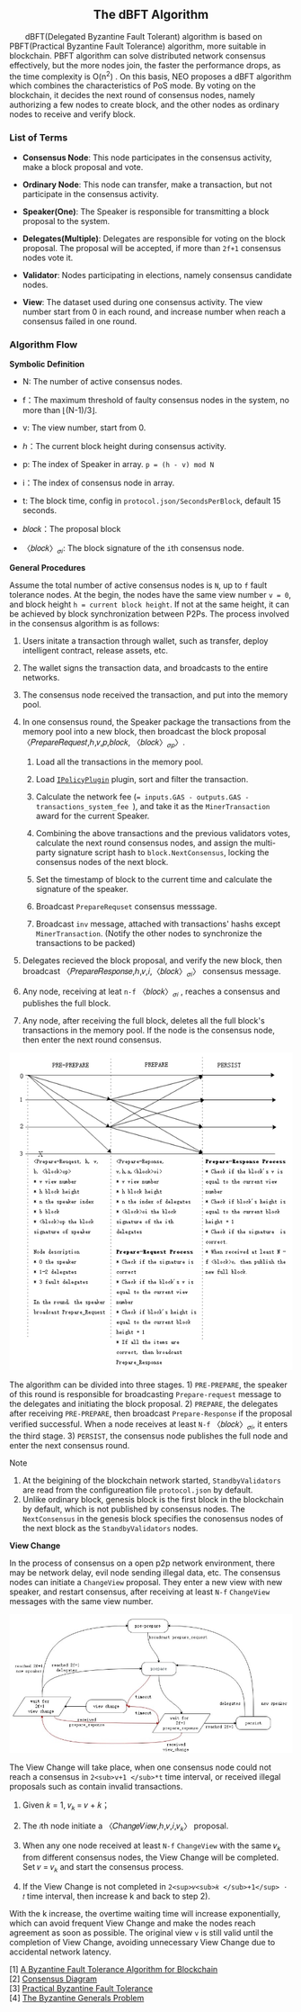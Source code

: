 <center><h2> The dBFT Algorithm </h2></center>


&emsp;&emsp;dBFT(Delegated Byzantine Fault Tolerant) algorithm is based on PBFT(Practical Byzantine Fault Tolerance) algorithm, more suitable in blockchain. PBFT algorithm can solve distributed network consensus effectively, but the more nodes join, the faster the performance drops, as the time complexity is O(n<sup>2</sup>) . On this basis, NEO proposes a dBFT algorithm which combines the characteristics of PoS mode. By voting on the blockchain, it decides the next round of consensus nodes, namely authorizing a few nodes to create block, and the other nodes as ordinary nodes to receive and verify block.


### List of Terms

* **Consensus Node**: This node participates in the consensus activity, make a block proposal and vote.

* **Ordinary Node**: This node can transfer, make a transaction, but not participate in the consensus activity.

* **Speaker(One)**: The Speaker is responsible for transmitting a block proposal to the system.

* **Delegates(Multiple)**: Delegates are responsible for voting on the block proposal. The proposal will be accepted, if more than `2f+1` consensus nodes vote it.

* **Validator**: Nodes participating in elections, namely consensus candidate nodes.

* **View**: The dataset used during one consensus activity. The view number start from 0 in each round, and increase number when reach a consensus failed in one round.


### Algorithm Flow

 
**Symbolic Definition**

- N: The number of active consensus nodes.

- f：The maximum threshold of faulty consensus nodes in the system, no more than ⌊(N-1)/3⌋.

- v: The view number, start from 0.

- ℎ：The current block height during consensus activity.

- p: The index of Speaker in array. `p = (h - v) mod N`

- i：The index of consensus node in array. 

- t: The block time, config in `protocol.json/SecondsPerBlock`, default 15 seconds.

- 𝑏𝑙𝑜𝑐𝑘：The proposal block

- 〈𝑏𝑙𝑜𝑐𝑘〉<sub>𝜎𝑖</sub>: The block signature of the `i`th consensus node.


**General Procedures**


Assume the total number of active consensus nodes is `N`, up to `f` fault tolerance nodes. At the begin, the nodes have the same view number `v = 0`, and block height `h = current block height`. If not at the same height, it can be achieved by block synchronization between P2Ps. The process involved in the consensus algorithm is as follows:

1. Users initate a transaction through wallet, such as transfer, deploy intelligent contract, release assets, etc.

2. The wallet signs the transaction data, and broadcasts to the entire networks.

3. The consensus node received the transaction, and put into the memory pool.

4. In one consensus round, the Speaker package the transactions from the memory pool into a new block,  then broadcast the block proposal 〈𝑃𝑟𝑒𝑝𝑎𝑟𝑒𝑅𝑒𝑞𝑢𝑒𝑠𝑡,ℎ,𝑣,𝑝,𝑏𝑙𝑜𝑐𝑘,
〈𝑏𝑙𝑜𝑐𝑘〉<sub>𝜎𝑝</sub>〉. 

   1. Load all the transactions in the memory pool.

   2. Load [`IPolicyPlugin`](https://github.com/neo-project/neo-plugins) plugin, sort and filter the transaction.
   
   3. Calculate the network fee (`= inputs.GAS - outputs.GAS - transactions_system_fee `), and take it as the `MinerTransaction` award for the current Speaker.

   4. Combining the above transactions and the previous validators votes, calculate the next round consensus nodes, and assign the multi-party signature script hash to `block.NextConsensus`, locking the consensus nodes of the next block.

   5.  Set the timestamp of block to the current time and calculate the signature of the speaker.
   
   6. Broadcast `PrepareRequset` consensus messsage.

   7. Broadcast `inv` message, attached with transactions' hashs except `MinerTransaction`. (Notify the other nodes to synchronize the transactions to be packed)

5. Delegates recieved the block proposal, and verify the new block, then broadcast 〈𝑃𝑟𝑒𝑝𝑎𝑟𝑒𝑅𝑒𝑠𝑝𝑜𝑛𝑠𝑒,ℎ,𝑣,𝑖,〈𝑏𝑙𝑜𝑐𝑘〉<sub>𝜎𝑖</sub>〉 consensus message.


6. Any node, receiving at leat `n-f` 〈𝑏𝑙𝑜𝑐𝑘〉<sub>𝜎𝑖</sub> , reaches a consensus and publishes the full block.

7. Any node, after receiving the full block, deletes all the full block's transactions in the memory pool. If the node is the consensus node, then enter the next round consensus.


<p align="center"><img src="../../images/consensus/dbft_two_phase_en.jpg" /><br></p>


The algorithm can be divided into three stages. 1) `PRE-PREPARE`, the speaker of this round is responsible for broadcasting `Prepare-request` message to the delegates and initiating the block proposal. 2) `PREPARE`, the delegates after receiving `PRE-PREPARE`, then broadcast `Prepare-Response` if the proposal verified successful. When a node receives at least `N-f` 〈𝑏𝑙𝑜𝑐𝑘〉<sub>𝜎𝑖</sub>, it enters the third stage. 3) `PERSIST`, the consensus node publishes the full node and enter the next consensus round.

> [!Note]
> 1. At the beigining of the blockchain network started, `StandbyValidators` are read from the configureation file `protocol.json` by default.
> 2. Unlike ordinary block, genesis block is the first block in the blockchain by default, which is not published by consensus nodes. The `NextConsensus` in the genesis block specifies the conosensus nodes of the next block as the `StandbyValidators` nodes.


**View Change**

In the process of consensus on a open p2p network environment, there may be network delay, evil node sending illegal data, etc. The consensus nodes can initiate a `ChangeView` proposal. They enter a new view with new speaker, and restart consensus, after receiving at least `N-f` `ChangeView` messages with the same view number.

<p align="center"><img src="../../images/consensus/dbft_state_graph.jpg" /><br></p>


The View Change will take place, when one consensus node could not reach a consensus in `2<sub>v+1 </sub>*t` time interval, or received illegal proposals such as contain invalid transactions.

1. Given 𝑘 = 1, 𝑣<sub>𝑘 </sub>= 𝑣 + 𝑘； 

2. The `𝑖`th node initiate a 〈𝐶ℎ𝑎𝑛𝑔𝑒𝑉𝑖𝑒𝑤,ℎ,𝑣,𝑖,𝑣<sub>𝑘</sub>〉 proposal.

3. When any one node received at least `N-f` `ChangeView` with the same 𝑣<sub>𝑘</sub> from different consensus nodes, the View Change will be completed. Set 𝑣 = 𝑣<sub>𝑘</sub> and start the consensus process.

4. If the View Change is not completed in `2<sup>𝑣<sub>𝑘 </sub>+1</sup> ⋅ 𝑡` time interval, then increase k and back to step 2).


With the k increase, the overtime waiting time will increase exponentially, which can avoid frequent View Change and make the nodes reach agreement as soon as possible. The original view `v` is still valid until the completion of View Change, avoiding unnecessary View Change due to accidental network latency.

[1] [A Byzantine Fault Tolerance Algorithm for Blockchain](http://docs.neo.org/zh-cn/basic/consensus/whitepaper.html)<br/>
[2] [Consensus Diagram](http://docs.neo.org/zh-cn/basic/consensus/consensus.html)<br/>
[3] [Practical Byzantine Fault Tolerance](http://pmg.csail.mit.edu/papers/osdi99.pdf)<br/>
[4] [The Byzantine Generals Problem](https://www.microsoft.com/en-us/research/wp-content/uploads/2016/12/The-Byzantine-Generals-Problem.pdf)<br/>
